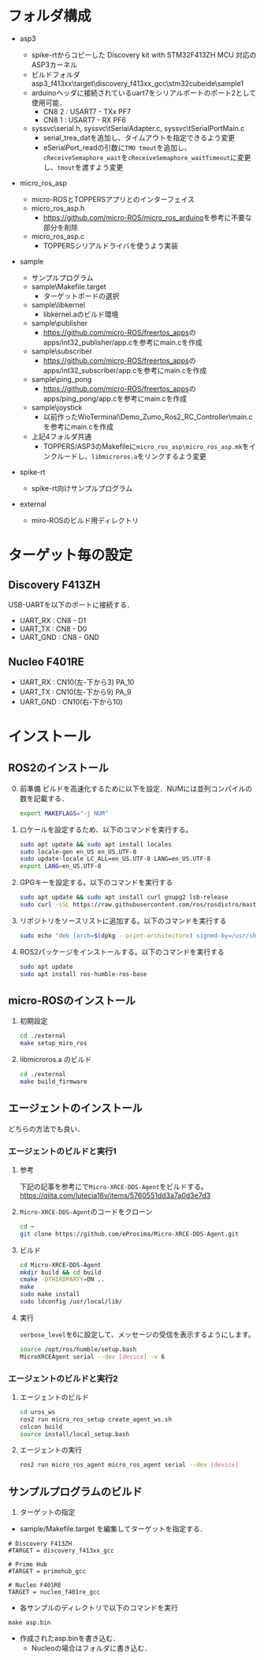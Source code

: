 # フォルダ構成

- asp3
  - spike-rtからコピーした Discovery kit with STM32F413ZH MCU 対応のASP3カーネル
  - ビルドフォルダ asp3_f413xx\target\discovery_f413xx_gcc\stm32cubeide\sample1
  - arduinoヘッダに接続されているuart7をシリアルポートのポート2として使用可能．
    - CN8 2 : USART7 - TXx PF7
    - CN8 1 : USART7 - RX  PF6
  - syssvc\serial.h, syssvc\tSerialAdapter.c, syssvc\tSerialPortMain.c
    - serial_trea_datを追加し、タイムアウトを指定できるよう変更
    - eSerialPort_readの引数に`TMO tmout`を追加し、`cReceiveSemaphore_wait`を`cReceiveSemaphore_waitTimeout`に変更し、`tmout`を渡すよう変更

- micro_ros_asp
  - micro-ROSとTOPPERSアプリとのインターフェイス
  - micro_ros_asp.h
    - <https://github.com/micro-ROS/micro_ros_arduino>を参考に不要な部分を削除
  - micro_ros_asp.c
    - TOPPERSシリアルドライバを使うよう実装

- sample 
  - サンプルプログラム
  - sample\Makefile.target
    - ターゲットボードの選択
  - sample\libkernel
    - libkernel.aのビルド環境
  - sample\publisher
    - <https://github.com/micro-ROS/freertos_apps>のapps/int32_publisher/app.cを参考にmain.cを作成
  - sample\subscriber
    - <https://github.com/micro-ROS/freertos_apps>のapps/int32_subscriber/app.cを参考にmain.cを作成
  - sample\ping_pong
    - <https://github.com/micro-ROS/freertos_apps>のapps/ping_pong/app.cを参考にmain.cを作成
  - sample\joystick
    - 以前作ったWioTerminal\Demo_Zumo_Ros2_RC_Controller\main.cを参考にmain.cを作成
  - 上記4フォルダ共通
    - TOPPERS/ASP3のMakefileに`micro_ros_asp\micro_ros_asp.mk`をインクルードし、`libmicroros.a`をリンクするよう変更

- spike-rt
  - spike-rt向けサンプルプログラム

- external
  - miro-ROSのビルド用ディレクトリ

# ターゲット毎の設定

## Discovery F413ZH

USB-UARTを以下のポートに接続する．
- UART_RX  : CN8 - D1
- UART_TX  : CN8 - D0
- UART_GND : CN8 - GND

## Nucleo F401RE
- UART_RX  : CN10(左-下から3) PA_10
- UART_TX  : CN10(左-下から9)  PA_9
- UART_GND : CN10(右-下から10)

# インストール

## ROS2のインストール

0. 前準備 ビルドを高速化するために以下を設定．NUMには並列コンパイルの数を記載する．

    ```bash
    export MAKEFLAGS="-j NUM"
    ```

1. ロケールを設定するため、以下のコマンドを実行する。

    ```bash
    sudo apt update && sudo apt install locales
    sudo locale-gen en_US en_US.UTF-8
    sudo update-locale LC_ALL=en_US.UTF-8 LANG=en_US.UTF-8
    export LANG=en_US.UTF-8
    ```

2. GPGキーを設定する。以下のコマンドを実行する

    ```bash
    sudo apt update && sudo apt install curl gnupg2 lsb-release
    sudo curl -sSL https://raw.githubusercontent.com/ros/rosdistro/master/ros.key -o /usr/share/keyrings/ros-archive-keyring.gpg
    ```

3. リポジトリをソースリストに追加する。以下のコマンドを実行する

    ```bash
    sudo echo "deb [arch=$(dpkg --print-architecture) signed-by=/usr/share/keyrings/ros-archive-keyring.gpg] http://packages.ros.org/ros2/ubuntu $(source /etc/os-release && echo $UBUNTU_CODENAME) main" | sudo tee /etc/apt/sources.list.d/ros2.list > /dev/null
    ```

4. ROS2パッケージをインストールする。以下のコマンドを実行する

    ```bash
    sudo apt update
    sudo apt install ros-humble-ros-base
    ```

## micro-ROSのインストール

1. 初期設定

    ```bash
    cd ./external
    make setup_miro_ros
    ```

2. libmicroros.a のビルド

    ```bash
    cd ./external
    make build_firmware
    ```

## エージェントのインストール    

どちらの方法でも良い．

### エージェントのビルドと実行1

1. 参考

    下記の記事を参考にで`Micro-XRCE-DDS-Agent`をビルドする。
    <https://qiita.com/lutecia16v/items/5760551dd3a7a0d3e7d3>

2. `Micro-XRCE-DDS-Agent`のコードをクローン

    ``` bash
    cd ~
    git clone https://github.com/eProsima/Micro-XRCE-DDS-Agent.git
    ```

3. ビルド

    ```bash
    cd Micro-XRCE-DDS-Agent
    mkdir build && cd build
    cmake -DTHIRDPARTY=ON ..
    make
    sudo make install
    sudo ldconfig /usr/local/lib/
    ```

4. 実行

    `verbose_level`を6に設定して、メッセージの受信を表示するようにします。

    ```bash
    source /opt/ros/humble/setup.bash
    MicroXRCEAgent serial --dev [device] -v 6
    ```

### エージェントのビルドと実行2

1. エージェントのビルド
    ```bash
    cd uros_ws    
    ros2 run micro_ros_setup create_agent_ws.sh
    colcon build
    source install/local_setup.bash
    ```

2. エージェントの実行

    ```bash
    ros2 run micro_ros_agent micro_ros_agent serial --dev [device]
    ```

## サンプルプログラムのビルド

1. ターゲットの指定 
- sample/Makefile.target を編集してターゲットを指定する．

```
# Discovery F413ZH
#TARGET = discovery_f413xx_gcc

# Prime Hub
#TARGET = primehub_gcc

# Nucleo F401RE
TARGET = nucleo_f401re_gcc
```

- 各サンプルのディレクトリで以下のコマンドを実行

```
make asp.bin
```

- 作成されたasp.binを書き込む．
   - Nucleoの場合はフォルダに書き込む．